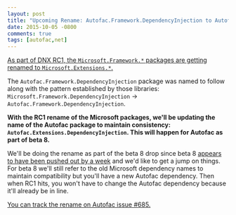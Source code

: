 ```yaml
---
layout: post
title: "Upcoming Rename: Autofac.Framework.DependencyInjection to Autofac.Extensions.DependencyInjection"
date: 2015-10-05 -0800
comments: true
tags: [autofac,net]
---
```

[As part of DNX RC1, the `Microsoft.Framework.*` packages are getting renamed to `Microsoft.Extensions.*`.](https://github.com/aspnet/Announcements/issues/77)

The `Autofac.Framework.DependencyInjection` package was named to follow along with the pattern established by those libraries: `Microsoft.Framework.DependencyInjection` -> `Autofac.Framework.DependencyInjection`.

**With the RC1 rename of the Microsoft packages, we'll be updating the name of the Autofac package to maintain consistency: `Autofac.Extensions.DependencyInjection`. This will happen for Autofac as part of beta 8.**

We'll be doing the rename as part of the beta 8 drop since beta 8 [appears to have been pushed out by a week](https://twitter.com/DamianEdwards/status/650885772866772992) and we'd like to get a jump on things. For beta 8 we'll still refer to the old Microsoft dependency names to maintain compatibility but you'll have a new Autofac dependency. Then when RC1 hits, you won't have to change the Autofac dependency because it'll already be in line.

[You can track the rename on Autofac issue #685.](https://github.com/autofac/Autofac/issues/685)
